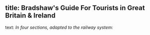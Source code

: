 title: Bradshaw's Guide For Tourists in Great Britain & Ireland
----
text: *In four sections, adapted to the railway system:*
